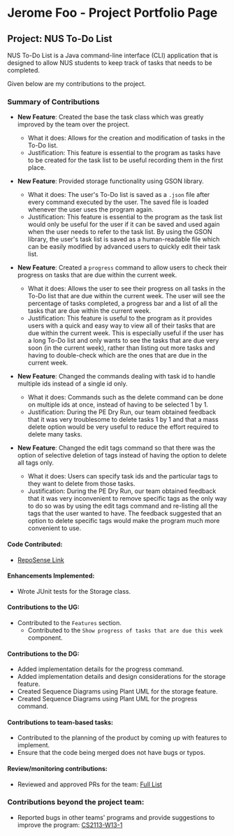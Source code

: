# Jerome Foo - Project Portfolio Page

## Project: NUS To-Do List
NUS To-Do List is a Java command-line interface (CLI) application that is designed to allow NUS students to keep track
of tasks that needs to be completed.

Given below are my contributions to the project.

### Summary of Contributions
- **New Feature**: Created the base the task class which was greatly improved by the team over the project.
    - What it does: Allows for the creation and modification of tasks in the To-Do list. 
    - Justification: This feature is essential to the program as tasks have to be created for the task list to be useful 
recording them in the first place.


- **New Feature**: Provided storage functionality using GSON library.
    - What it does: The user's To-Do list is saved as a `.json` file after every command executed by the user. The saved 
file is loaded whenever the user uses the program again.
    - Justification: This feature is essential to the program as the task list would only be useful for the user if it 
can be saved and used again when the user needs to refer to the task list. By using the GSON library, the user's task 
list is saved as a human-readable file which can be easily modified by advanced users to quickly edit their task list.
    

-  **New Feature**: Created a `progress` command to allow users to check their progress on tasks that are due within the 
                   current week.
    - What it does: Allows the user to see their progress on all tasks in the To-Do list that are due within the current
week. The user will see the percentage of tasks completed, a progress bar and a list of all the tasks that are due 
within the current week.
    - Justification: This feature is useful to the program as it provides users with a quick and easy way to view all of
their tasks that are due within the current week. This is especially useful if the user has a long To-Do list and only 
wants to see the tasks that are due very soon (in the current week), rather than listing out more tasks and having to 
double-check which are the ones that are due in the current week.

-  **New Feature**: Changed the commands dealing with task id to handle multiple ids instead of a single id only.
    - What it does: Commands such as the delete command can be done on multiple ids at once, instead of having to be 
selected 1 by 1.
    - Justification: During the PE Dry Run, our team obtained feedback that it was very troublesome to delete tasks 1 by
1 and that a mass delete option would be very useful to reduce the effort required to delete many tasks.

- **New Feature**: Changed the edit tags command so that there was the option of selective deletion of tags instead of
having the option to delete all tags only.
  - What it does: Users can specify task ids and the particular tags to they want to delete from those tasks.
  - Justification: During the PE Dry Run, our team obtained feedback that it was very inconvenient to remove specific 
tags as the only way to do so was by using the edit tags command and re-listing all the tags that the user wanted to 
have. The feedback suggested that an option to delete specific tags would make the program much more convenient to use.

#### Code Contributed:
- [RepoSense Link](https://nus-cs2113-ay2223s2.github.io/tp-dashboard/?search=jeromeongithub&breakdown=true&sort=groupTitle%20dsc&sortWithin=title&since=2023-02-17&timeframe=commit&mergegroup=&groupSelect=groupByRepos&checkedFileTypes=docs~functional-code~test-code~other)

#### Enhancements Implemented:
- Wrote JUnit tests for the Storage class.

#### Contributions to the UG:
- Contributed to the `Features` section.
  - Contributed to the `Show progress of tasks that are due this week` component.

#### Contributions to the DG:
- Added implementation details for the progress command.
- Added implementation details and design considerations for the storage feature.
- Created Sequence Diagrams using Plant UML for the storage feature.
- Created Sequence Diagrams using Plant UML for the progress command.

#### Contributions to team-based tasks:
- Contributed to the planning of the product by coming up with features to implement.
- Ensure that the code being merged does not have bugs or typos.

#### Review/monitoring contributions:
- Reviewed and approved PRs for the team: [Full List](https://github.com/AY2223S2-CS2113-T11-4/tp/issues?q=is%3Aclosed+reviewed-by%3Ajeromeongithub)

### Contributions beyond the project team:
- Reported bugs in other teams' programs and provide suggestions to improve the program: [CS2113-W13-1](https://github.com/jeromeongithub/ped/issues)